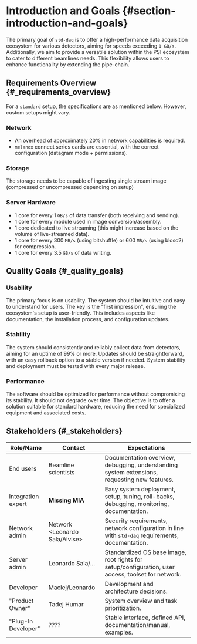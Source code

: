 # Introduction and Goals {#section-introduction-and-goals}

The primary goal of `std-daq` is to offer a high-performance data acquisition ecosystem for various detectors, aiming for speeds exceeding `1 GB/s`. Additionally, we aim to provide a versatile solution within the PSI ecosystem to cater to different beamlines needs. This flexibility allows users to enhance functionality by extending the pipe-chain.

## Requirements Overview {#_requirements_overview}

For a `standard` setup, the specifications are as mentioned below. However, custom setups might vary.

### Network

- An overhead of approximately 20% in network capabilities is required.
- `melanox` connect series cards are essential, with the correct configuration (datagram mode + permissions).

### Storage

The storage needs to be capable of ingesting single stream image (compressed or uncompressed depending on setup)

### Server Hardware

- 1 core for every 1 `GB/s` of data transfer (both receiving and sending).
- 1 core for every module used in image conversion/assembly.
- 1 core dedicated to live streaming (this might increase based on the volume of live-streamed data).
- 1 core for every 300 `MB/s` (using bitshuffle) or 600 `MB/s` (using blosc2) for compression.
- 1 core for every 3.5 `GB/s` of data writing.

## Quality Goals {#_quality_goals}

### Usability

The primary focus is on usability. The system should be intuitive and easy to understand for users. The key is the "first impression", ensuring the ecosystem's setup is user-friendly. This includes aspects like documentation, the installation process, and configuration updates.

### Stability

The system should consistently and reliably collect data from detectors, aiming for an uptime of 99% or more. Updates should be straightforward, with an easy rollback option to a stable version if needed. System stability and deployment must be tested with every major release.

### Performance

The software should be optimized for performance without compromising its stability. It should not degrade over time. The objective is to offer a solution suitable for standard hardware, reducing the need for specialized equipment and associated costs.

## Stakeholders {#_stakeholders}

| Role/Name           | Contact                              | Expectations                                                                                       |
|---------------------|--------------------------------------|----------------------------------------------------------------------------------------------------|
| End users           | Beamline scientists <todo name them> | Documentation overview, debugging, understanding system extensions, requesting new features.       |
| Integration expert  | **Missing MIA**                      | Easy system deployment, setup, tuning, roll-backs, debugging, monitoring, documentation.           |
| Network admin       | Network <Leonardo Sala/Alvise>       | Security requirements, network configuration in line with `std-daq` requirements, documentation.   |
| Server admin        | Leonardo Sala/...                    | Standardized OS base image, root rights for setup/configuration, user access, toolset for network. |
| Developer           | Maciej/Leonardo                      | Development and architecture decisions.                                                            |
| "Product Owner"     | Tadej Humar                          | System overview and task prioritization.                                                           |
| "Plug-In Developer" | ????                                 | Stable interface, defined API, documentation/manual, examples.                                     |
